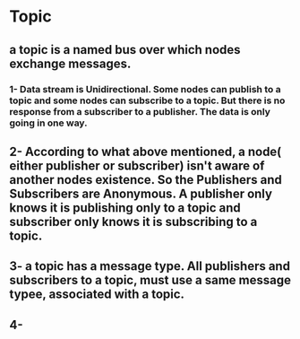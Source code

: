 # Topic
## a topic is a named bus over which nodes exchange messages. 
### 1- Data stream is Unidirectional. Some nodes can publish to a topic and some nodes can subscribe to a topic. But there is no response from a subscriber to a publisher. The data is only going in one way.
## 2- According to what above mentioned, a node( either publisher or subscriber) isn't aware of another nodes existence. So the Publishers and Subscribers are Anonymous. A publisher only knows it is publishing only to a topic and subscriber only knows it is subscribing to a topic. 
## 3- a topic has a message type. All publishers and subscribers to a topic, must use a same message typee, associated with a topic.
## 4- 
